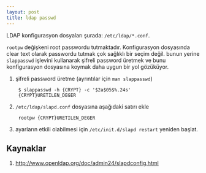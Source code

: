 ```yaml
---
layout: post
title: ldap passwd
---
```


LDAP konfigurasyon dosyaları şurada: `/etc/ldap/*.conf`.

`rootpw` değişkeni root passwordu tutmaktadır. Konfigurasyon dosyasında clear text olarak passwordu tutmak çok sağlıklı bir seçim değil. bunun yerine `slappasswd` işlevini kullanarak şifreli password üretmek ve bunu konfigurasyon dosyasına koymak daha uygun bir yol gözüküyor.

1. şifreli password üretme (ayrıntılar için `man slappasswd`)
		
		$ slappasswd -h {CRYPT} -c '$2a$05$%.24s'
		{CRYPT}URETILEN_DEGER

2. `/etc/ldap/slapd.conf` dosyasına aşağıdaki satırı ekle

		rootpw {CRYPT}URETILEN_DEGER

3. ayarların etkili olabilmesi için `/etc/init.d/slapd restart` yeniden başlat.

## Kaynaklar

1. <http://www.openldap.org/doc/admin24/slapdconfig.html>
